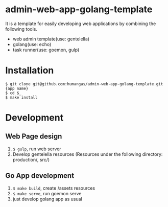 # admin-web-app-golang-template
It is a template for easily developing web applications by combining the following tools.

- web admin template(use: gentelella)
- golang(use: echo)
- task runner(use: goemon, gulp)


# Installation

```
$ git clone git@github.com:humangas/admin-web-app-golang-template.git {app name}
$ cd $_
$ make install
```


# Development

## Web Page design
1. `$ gulp`, run web server
1. Develop gentelella resources (Resources under the following directory: production/, src/)

## Go App development
1. `$ make build`, create /assets resources
1. `$ make serve`, run goemon serve
1. just develop golang app as usual 
